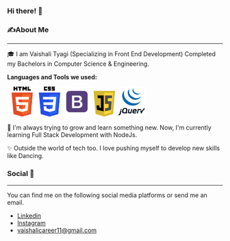 ### Hi there! 👋 

### ✍️**About Me**

---
🎓 I am Vaishali Tyagi  (Specializing in Front End Development) Completed my Bachelors in Computer Science & Engineering.

**Languages and Tools we used:**

<img src="images/html.png" width="70px" height="70px" alt="html-logo"> <img src="images/css.png" width="50px" height="70px" alt="css-logo"> <img src="images/bootstrap.png" width="70px" height="70px" alt="bootstrap-ogo"> <img src="images/javascript.png" width="50px" height="60px" alt="js-logo"> <img src="images/jquery-framework.png" width="70px" height="70px" alt="jquery-logo">

:book: I'm always trying to grow and learn something new. Now, I'm currently learning Full Stack Development with NodeJs.

:sparkles: Outside the world of tech too. I love pushing myself to develop new skills like Dancing.

### Social :iphone:

---
You can find me on the following social media platforms or send me an email.<br>
+ [Linkedin](https://www.linkedin.com/in/vaishali-tyagi-444611203)
+ [Instagram](https://www.instagram.com/vaishali_tyagi11/)
+ vaishalicareer11@gmail.com




